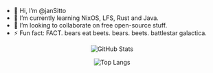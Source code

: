 - 👋 Hi, I’m @janSitto
- 🌱 I’m currently learning NixOS, LFS, Rust and Java.
- 💞️ I’m looking to collaborate on free open-source stuff.
- ⚡ Fun fact: FACT. bears eat beets. bears. beets. battlestar galactica.


<div align="center">

![GitHub Stats](https://github-readme-stats.vercel.app/api?username=janSitto&show_icons=true&theme=dark)

![Top Langs](https://github-readme-stats.vercel.app/api/top-langs/?username=janSitto&theme=dark)

</div>
